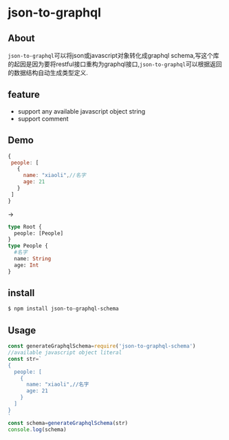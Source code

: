 # json-to-graphql
## About
 `json-to-graphql`可以将json或javascript对象转化成graphql schema,写这个库的起因是因为要将restful接口重构为graphql接口,`json-to-graphql`可以根据返回的数据结构自动生成类型定义.
## feature
- support any available javascript object string
- support comment


## Demo
 ```js
{
  people: [
    {
      name: "xiaoli",//名字
      age: 21
    }
  ]
}
 ```
->
```graphql
type Root {
  people: [People]
}
type People {
  #名字
  name: String
  age: Int
}
```


## install
```sh
$ npm install json-to-graphql-schema
```
## Usage
```js
const generateGraphqlSchema=require('json-to-graphql-schema')
//available javascript object literal
const str=`
{
  people: [
    {
      name: "xiaoli",//名字
      age: 21
    }
  ]
}
`
const schema=generateGraphqlSchema(str)
console.log(schema)
```

 
